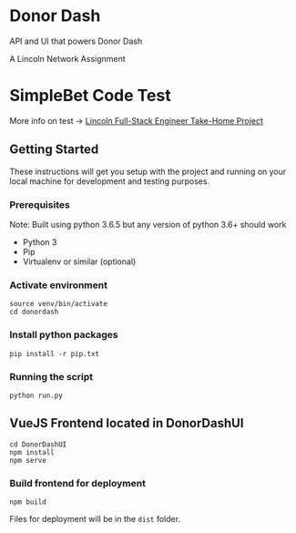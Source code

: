 # Donor Dash
API and UI that powers Donor Dash

A Lincoln Network Assignment



# SimpleBet Code Test

More info on test -> [Lincoln Full-Stack Engineer Take-Home Project](https://github.com/NotASithLord/engineer-take-home-assignment)

## Getting Started

These instructions will get you setup with the project and running on your local machine for development and testing purposes.

### Prerequisites

Note: Built using python 3.6.5 but any version of python 3.6+ should work

* Python 3
* Pip
* Virtualenv or similar (optional)

### Activate environment

```
source venv/bin/activate
cd donordash
```

### Install python packages

```
pip install -r pip.txt
```

### Running the script

```
python run.py
```

## VueJS Frontend located in DonorDashUI

```
cd DonorDashUI
npm install
npm serve
```

### Build frontend for deployment

```
npm build
```
Files for deployment will be in the `dist` folder.


